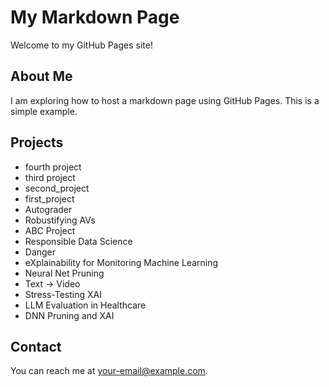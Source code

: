 # My Markdown Page

Welcome to my GitHub Pages site!

## About Me

I am exploring how to host a markdown page using GitHub Pages. This is a simple example.

## Projects
- fourth project
- third project
- second_project
- first_project
- Autograder
- Robustifying AVs
- ABC Project 
- Responsible Data Science
- Danger
- eXplainability for Monitoring Machine Learning
- Neural Net Pruning
- Text → Video
- Stress-Testing XAI
- LLM Evaluation in Healthcare
- DNN Pruning and XAI
## Contact

You can reach me at [your-email@example.com](mailto:your-email@example.com).
